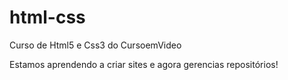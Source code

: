 # html-css
 Curso de Html5 e Css3 do CursoemVideo

Estamos aprendendo a criar sites e agora gerencias repositórios!